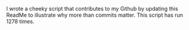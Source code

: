I wrote a cheeky script that contributes to my Github by updating this ReadMe to illustrate why more than commits matter. This script has run 1278 times.
